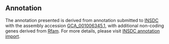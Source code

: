 

Annotation
----------

The annotation presented is derived from annotation submitted to
[INSDC](http://www.insdc.org) with the assembly accession
[GCA\_001006345.1](http://www.ebi.ac.uk/ena/data/view/GCA_001006345.1),
with additional non-coding genes derived from
[Rfam](http://rfam.xfam.org/). For more details, please visit [INSDC
annotation
import](http://ensemblgenomes.org/info/data/insdc_annotation).
